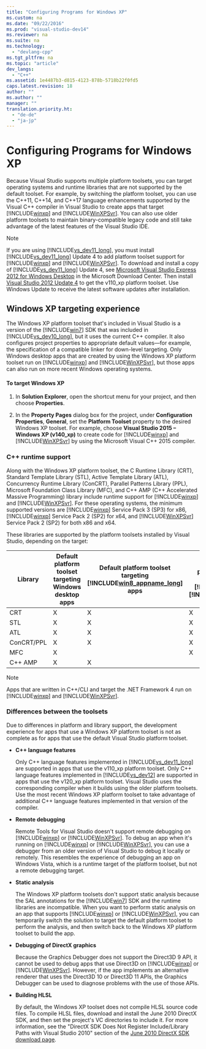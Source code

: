 ```yaml
---
title: "Configuring Programs for Windows XP"
ms.custom: na
ms.date: "09/22/2016"
ms.prod: "visual-studio-dev14"
ms.reviewer: na
ms.suite: na
ms.technology: 
  - "devlang-cpp"
ms.tgt_pltfrm: na
ms.topic: "article"
dev_langs: 
  - "C++"
ms.assetid: 1e4487b3-d815-4123-878b-5718b22f0fd5
caps.latest.revision: 18
author: ""
ms.author: ""
manager: ""
translation.priority.ht: 
  - "de-de"
  - "ja-jp"
---
```

# Configuring Programs for Windows XP
Because Visual Studio supports multiple platform toolsets, you can target operating systems and runtime libraries that are not supported by the default toolset. For example, by switching the platform toolset, you can use the C++11, C++14, and C++17 language enhancements supported by the Visual C++ compiler in Visual Studio to create apps that target [!INCLUDE[winxp](../vs140/includes/winxp_md.md)] and [!INCLUDE[WinXPSvr](../vs140/includes/winxpsvr_md.md)]. You can also use older platform toolsets to maintain binary-compatible legacy code and still take advantage of the latest features of the Visual Studio IDE.  
  
> [!NOTE]
>  If you are using [!INCLUDE[vs_dev11_long](../vs140/includes/vs_dev11_long_md.md)], you must install [!INCLUDE[vs_dev11_long](../vs140/includes/vs_dev11_long_md.md)] Update 4 to add platform toolset support for [!INCLUDE[winxp](../vs140/includes/winxp_md.md)] and [!INCLUDE[WinXPSvr](../vs140/includes/winxpsvr_md.md)]. To download and install a copy of [!INCLUDE[vs_dev11_long](../vs140/includes/vs_dev11_long_md.md)] Update 4, see [Microsoft Visual Studio Express 2012 for Windows Desktop](http://go.microsoft.com/fwlink/?LinkID=265464) in the Microsoft Download Center. Then install [Visual Studio 2012 Update 4](http://go.microsoft.com/fwlink/?LinkID=335900) to get the v110_xp platform toolset. Use Windows Update to receive the latest software updates after installation.  
  
## Windows XP targeting experience  
 The Windows XP platform toolset that's included in Visual Studio is a version of the [!INCLUDE[win7](../vs140/includes/win7_md.md)] SDK that was included in [!INCLUDE[vs_dev10_long](../vs140/includes/vs_dev10_long_md.md)], but it uses the current C++ compiler. It also configures project properties to appropriate default values—for example, the specification of a compatible linker for down-level targeting. Only Windows desktop apps that are created by using the Windows XP platform toolset run on [!INCLUDE[winxp](../vs140/includes/winxp_md.md)] and [!INCLUDE[WinXPSvr](../vs140/includes/winxpsvr_md.md)], but those apps can also run on more recent Windows operating systems.  
  
#### To target Windows XP  
  
1.  In **Solution Explorer**, open the shortcut menu for your project, and then choose **Properties**.  
  
2.  In the **Property Pages** dialog box for the project, under **Configuration Properties**, **General**, set the **Platform Toolset** property to the desired Windows XP toolset. For example, choose **Visual Studio 2015 – Windows XP (v140_xp)** to create code for [!INCLUDE[winxp](../vs140/includes/winxp_md.md)] and [!INCLUDE[WinXPSvr](../vs140/includes/winxpsvr_md.md)] by using the Microsoft Visual C++ 2015 compiler.  
  
### C++ runtime support  
 Along with the Windows XP platform toolset, the C Runtime Library (CRT), Standard Template Library (STL), Active Template Library (ATL), Concurrency Runtime Library (ConCRT), Parallel Patterns Library (PPL), Microsoft Foundation Class Library (MFC), and C++ AMP (C++ Accelerated Massive Programming) library include runtime support for [!INCLUDE[winxp](../vs140/includes/winxp_md.md)] and [!INCLUDE[WinXPSvr](../vs140/includes/winxpsvr_md.md)]. For these operating systems, the minimum supported versions are [!INCLUDE[winxp](../vs140/includes/winxp_md.md)] Service Pack 3 (SP3) for x86, [!INCLUDE[winxp](../vs140/includes/winxp_md.md)] Service Pack 2 (SP2) for x64, and [!INCLUDE[WinXPSvr](../vs140/includes/winxpsvr_md.md)] Service Pack 2 (SP2) for both x86 and x64.  
  
 These libraries are supported by the platform toolsets installed by Visual Studio, depending on the target:  
  
|Library|Default platform toolset targeting Windows desktop apps|Default platform toolset targeting [!INCLUDE[win8_appname_long](../vs140/includes/win8_appname_long_md.md)] apps|Windows XP platform toolset targeting [!INCLUDE[winxp](../vs140/includes/winxp_md.md)], [!INCLUDE[WinXPSvr](../vs140/includes/winxpsvr_md.md)]|  
|-------------|-------------------------------------------------------------|---------------------------------------------------------------------------------------------------------------|-----------------------------------------------------------------------------------------------------------------------------------------------------------|  
|CRT|X|X|X|  
|STL|X|X|X|  
|ATL|X|X|X|  
|ConCRT/PPL|X|X|X|  
|MFC|X||X|  
|C++ AMP|X|X||  
  
> [!NOTE]
>  Apps that are written in C++/CLI and target the .NET Framework 4 run on [!INCLUDE[winxp](../vs140/includes/winxp_md.md)] and [!INCLUDE[WinXPSvr](../vs140/includes/winxpsvr_md.md)].  
  
### Differences between the toolsets  
 Due to differences in platform and library support, the development experience for apps that use a Windows XP platform toolset is not as complete as for apps that use the default Visual Studio platform toolset.  
  
-   **C++ language features**  
  
     Only C++ language features implemented in [!INCLUDE[vs_dev11_long](../vs140/includes/vs_dev11_long_md.md)] are supported in apps that use the v110_xp platform toolset. Only C++ language features implemented in [!INCLUDE[vs_dev12](../vs140/includes/vs_dev12_md.md)] are supported in apps that use the v120_xp platform toolset. Visual Studio uses the corresponding compiler when it builds using the older platform toolsets. Use the most recent Windows XP platform toolset to take advantage of additional C++ language features implemented in that version of the compiler.  
  
-   **Remote debugging**  
  
     Remote Tools for Visual Studio doesn't support remote debugging on [!INCLUDE[winxp](../vs140/includes/winxp_md.md)] or [!INCLUDE[WinXPSvr](../vs140/includes/winxpsvr_md.md)]. To debug an app when it's running on [!INCLUDE[winxp](../vs140/includes/winxp_md.md)] or [!INCLUDE[WinXPSvr](../vs140/includes/winxpsvr_md.md)], you can use a debugger from an older version of Visual Studio to debug it locally or remotely. This resembles the experience of debugging an app on Windows Vista, which is a runtime target of the platform toolset, but not a remote debugging target.  
  
-   **Static analysis**  
  
     The Windows XP platform toolsets don't support static analysis because the SAL annotations for the [!INCLUDE[win7](../vs140/includes/win7_md.md)] SDK and the runtime libraries are incompatible. When you want to perform static analysis on an app that supports [!INCLUDE[winxp](../vs140/includes/winxp_md.md)] or [!INCLUDE[WinXPSvr](../vs140/includes/winxpsvr_md.md)], you can temporarily switch the solution to target the default platform toolset to perform the analysis, and then switch back to the Windows XP platform toolset to build the app.  
  
-   **Debugging of DirectX graphics**  
  
     Because the Graphics Debugger does not support the Direct3D 9 API, it cannot be used to debug apps that use Direct3D on [!INCLUDE[winxp](../vs140/includes/winxp_md.md)] or [!INCLUDE[WinXPSvr](../vs140/includes/winxpsvr_md.md)]. However, if the app implements an alternative renderer that uses the Direct3D 10 or Direct3D 11 APIs, the Graphics Debugger can be used to diagnose problems with the use of those APIs.  
  
-   **Building HLSL**  
  
     By default, the Windows XP toolset does not compile HLSL source code files. To compile HLSL files, download and install the June 2010 DirectX SDK, and then set the project's VC directories to include it. For more information, see the "DirectX SDK Does Not Register Include/Library Paths with Visual Studio 2010" section of the [June 2010 DirectX SDK download page](http://www.microsoft.com/download/details.aspx?displaylang=en&id=6812).